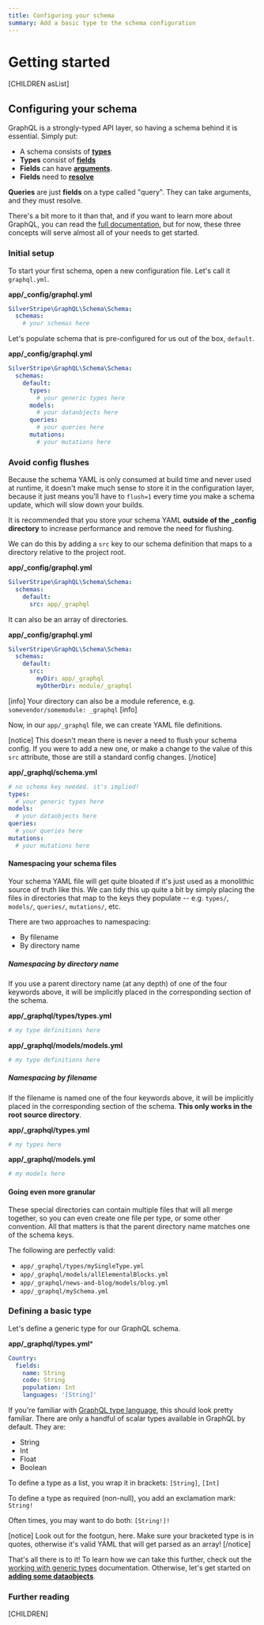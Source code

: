```yaml
---
title: Configuring your schema
summary: Add a basic type to the schema configuration
---
```


# Getting started

[CHILDREN asList]

## Configuring your schema

GraphQL is a strongly-typed API layer, so having a schema behind it is essential. Simply put:

* A schema consists of **[types](https://graphql.org/learn/schema/#type-system)**
* **Types** consist of **[fields](https://graphql.org/learn/queries/#fields)**
* **Fields** can have **[arguments](https://graphql.org/learn/queries/#arguments)**.
* **Fields** need to **[resolve](https://graphql.org/learn/execution/#root-fields-resolvers)**

**Queries** are just **fields** on a type called "query". They can take arguments, and they
must resolve.

There's a bit more to it than that, and if you want to learn more about GraphQL, you can read
the [full documentation](https://graphql.org/learn/), but for now, these three concepts will
serve almost all of your needs to get started.

### Initial setup

To start your first schema, open a new configuration file. Let's call it `graphql.yml`.

**app/_config/graphql.yml**
```yml
SilverStripe\GraphQL\Schema\Schema:
  schemas:
    # your schemas here
```

Let's populate schema that is pre-configured for us out of the box, `default`.

**app/_config/graphql.yml**
```yml
SilverStripe\GraphQL\Schema\Schema:
  schemas:
    default:
      types:
        # your generic types here
      models:
        # your dataobjects here
      queries:
        # your queries here
      mutations:
        # your mutations here
```

### Avoid config flushes

Because the schema YAML is only consumed at build time and never used at runtime, it doesn't
make much sense to store it in the configuration layer, because it just means you'll
have to `flush=1` every time you make a schema update, which will slow down your builds.

It is recommended that you store your schema YAML **outside of the _config directory** to
increase performance and remove the need for flushing.

We can do this by adding a `src` key to our schema definition that maps to a directory
relative to the project root.

**app/_config/graphql.yml**
```yml
SilverStripe\GraphQL\Schema\Schema:
  schemas:
    default:
      src: app/_graphql
```

It can also be an array of directories.

**app/_config/graphql.yml**
```yml
SilverStripe\GraphQL\Schema\Schema:
  schemas:
    default:
      src:
        myDir: app/_graphql
        myOtherDir: module/_graphql
```

[info]
Your directory can also be a module reference, e.g. `somevendor/somemodule: _graphql`
[info]

Now, in our `app/_graphql` file, we can create YAML file definitions.

[notice]
This doesn't mean there is never a need to flush your schema config. If you were to add a new
 one, or make a change to the value of this `src` attribute, those are still a standard config changes.
[/notice]



**app/_graphql/schema.yml**
```yaml
# no schema key needed. it's implied!
types:
  # your generic types here
models:
  # your dataobjects here
queries:
  # your queries here
mutations:
  # your mutations here
```

#### Namespacing your schema files

Your schema YAML file will get quite bloated if it's just used as a monolithic source of truth
like this. We can tidy this up quite a bit by simply placing the files in directories that map
to the keys they populate -- e.g. `types/`, `models/`, `queries/`, `mutations/`, etc.

There are two approaches to namespacing:
* By filename
* By directory name

##### Namespacing by directory name

If you use a parent directory name (at any depth) of one of the four keywords above, it will
be implicitly placed in the corresponding section of the schema.

**app/_graphql/types/types.yml**
```yaml
# my type definitions here
```

**app/_graphql/models/models.yml**
```yaml
# my type definitions here
```

##### Namespacing by filename

If the filename is named one of the four keywords above, it will be implicitly placed 
in the corresponding section of the schema. **This only works in the root source directory**.

**app/_graphql/types.yml**
```yaml
# my types here
```

**app/_graphql/models.yml**
```yaml
# my models here
```
#### Going even more granular

These special directories can contain multiple files that will all merge together, so you can even
create one file per type, or some other convention. All that matters is that the parent directory name
matches one of the schema keys.

The following are perfectly valid:

* `app/_graphql/types/mySingleType.yml`
* `app/_graphql/models/allElementalBlocks.yml`
* `app/_graphql/news-and-blog/models/blog.yml`
* `app/_graphql/mySchema.yml`

### Defining a basic type

Let's define a generic type for our GraphQL schema.

**app/_graphql/types.yml***
```yaml
Country:
  fields:
    name: String
    code: String
    population: Int
    languages: '[String]'
```

If you're familiar with [GraphQL type language](https://graphql.org/learn/schema/#type-language), this should look pretty familiar. There are only a handful of scalar types available in
GraphQL by default. They are:

* String
* Int
* Float
* Boolean

To define a type as a list, you wrap it in brackets: `[String]`, `[Int]`

To define a type as required (non-null), you add an exclamation mark: `String!`

Often times, you may want to do both: `[String!]!`

[notice]
Look out for the footgun, here. Make sure your bracketed type is in quotes, otherwise it's valid YAML that will get parsed as an array!
[/notice]

That's all there is to it! To learn how we can take this further, check out the
[working with generic types](working_with_generic_types) documentation. Otherwise,
let's get started on [**adding some dataobjects**](working_with_dataobjects).


### Further reading

[CHILDREN]
